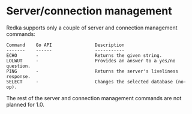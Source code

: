 # Server/connection management

Redka supports only a couple of server and connection management commands:

```
Command    Go API                Description
-------    ------                -----------
ECHO       -                     Returns the given string.
LOLWUT     -                     Provides an answer to a yes/no question.
PING       -                     Returns the server's liveliness response.
SELECT     -                     Changes the selected database (no-op).
```

The rest of the server and connection management commands are not planned for 1.0.
